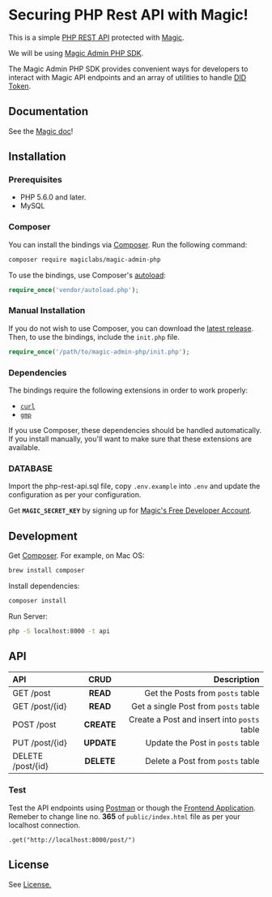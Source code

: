 # Securing PHP Rest API with Magic!

This is a simple [PHP REST API](https://github.com/shahbaz17/php-rest-api) protected with [Magic](https://magic.link).

We will be using [Magic Admin PHP SDK](https://github.com/magiclabs/magic-admin-php).

The Magic Admin PHP SDK provides convenient ways for developers to interact with Magic API endpoints and an array of utilities to handle [DID Token](https://docs.magic.link/tutorials/decentralized-id).

## Documentation
See the [Magic doc](https://docs.magic.link/admin-sdk/php)!

## Installation

### Prerequisites

 * PHP 5.6.0 and later.
 * MySQL

### Composer

You can install the bindings via [Composer](http://getcomposer.org/). Run the following command:

```bash
composer require magiclabs/magic-admin-php

```

To use the bindings, use Composer's [autoload](https://getcomposer.org/doc/01-basic-usage.md#autoloading):

```php
require_once('vendor/autoload.php');
```

### Manual Installation

If you do not wish to use Composer, you can download the [latest release](https://github.com/magiclabs/magic-admin-php). Then, to use the bindings, include the `init.php` file.

```php
require_once('/path/to/magic-admin-php/init.php');
```

### Dependencies

The bindings require the following extensions in order to work properly:

-   [`curl`](https://secure.php.net/manual/en/book.curl.php)
-   [`gmp`](https://www.php.net/manual/en/book.gmp.php)

If you use Composer, these dependencies should be handled automatically. If you install manually, you'll want to make sure that these extensions are available.


### DATABASE
Import the php-rest-api.sql file, copy `.env.example` into `.env` and update the configuration as per your configuration.

Get **`MAGIC_SECRET_KEY`** by signing up for [Magic's Free Developer Account](https://www.magic.link).

## Development

Get [Composer](http://getcomposer.org/). For example, on Mac OS:

```bash
brew install composer
```

Install dependencies:

```bash
composer install
```

Run Server:
```bash
php -S localhost:8000 -t api
```

## API
| API               | CRUD          | Description  |
| :-------------     |:-------------:| ------------:|
| GET /post         | **READ**      | Get the Posts from `posts` table |
| GET /post/{id}     | **READ**      | Get a single Post from `posts` table |
| POST /post        | **CREATE**    | Create a Post and insert into `posts` table |
| PUT  /post/{id}   | **UPDATE**    | Update the Post in `posts` table |
| DELETE /post/{id} | **DELETE**    | Delete a Post from `posts` table |

### Test
Test the API endpoints using [Postman](https://www.postman.com/) or though the [Frontend Application](./public/index.html).
Remeber to change line no. **365** of `public/index.html` file as per your localhost connection.
```
.get("http://localhost:8000/post/")
```

## License
See [License.](./LICENSE)
